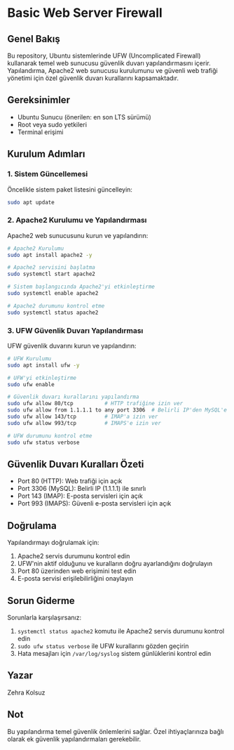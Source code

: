 # Basic Web Server Firewall

## Genel Bakış
Bu repository, Ubuntu sistemlerinde UFW (Uncomplicated Firewall) kullanarak temel web sunucusu güvenlik duvarı yapılandırmasını içerir. Yapılandırma, Apache2 web sunucusu kurulumunu ve güvenli web trafiği yönetimi için özel güvenlik duvarı kurallarını kapsamaktadır.

## Gereksinimler
- Ubuntu Sunucu (önerilen: en son LTS sürümü)
- Root veya sudo yetkileri
- Terminal erişimi

## Kurulum Adımları

### 1. Sistem Güncellemesi
Öncelikle sistem paket listesini güncelleyin:
```bash
sudo apt update
```

### 2. Apache2 Kurulumu ve Yapılandırması
Apache2 web sunucusunu kurun ve yapılandırın:
```bash
# Apache2 Kurulumu
sudo apt install apache2 -y

# Apache2 servisini başlatma
sudo systemctl start apache2

# Sistem başlangıcında Apache2'yi etkinleştirme
sudo systemctl enable apache2

# Apache2 durumunu kontrol etme
sudo systemctl status apache2
```

### 3. UFW Güvenlik Duvarı Yapılandırması
UFW güvenlik duvarını kurun ve yapılandırın:
```bash
# UFW Kurulumu
sudo apt install ufw -y

# UFW'yi etkinleştirme
sudo ufw enable

# Güvenlik duvarı kurallarını yapılandırma
sudo ufw allow 80/tcp          # HTTP trafiğine izin ver
sudo ufw allow from 1.1.1.1 to any port 3306  # Belirli IP'den MySQL'e izin ver
sudo ufw allow 143/tcp         # IMAP'a izin ver
sudo ufw allow 993/tcp         # IMAPS'e izin ver

# UFW durumunu kontrol etme
sudo ufw status verbose
```

## Güvenlik Duvarı Kuralları Özeti
- Port 80 (HTTP): Web trafiği için açık
- Port 3306 (MySQL): Belirli IP (1.1.1.1) ile sınırlı
- Port 143 (IMAP): E-posta servisleri için açık
- Port 993 (IMAPS): Güvenli e-posta servisleri için açık

## Doğrulama
Yapılandırmayı doğrulamak için:
1. Apache2 servis durumunu kontrol edin
2. UFW'nin aktif olduğunu ve kuralların doğru ayarlandığını doğrulayın
3. Port 80 üzerinden web erişimini test edin
4. E-posta servisi erişilebilirliğini onaylayın

## Sorun Giderme
Sorunlarla karşılaşırsanız:
1. `systemctl status apache2` komutu ile Apache2 servis durumunu kontrol edin
2. `sudo ufw status verbose` ile UFW kurallarını gözden geçirin
3. Hata mesajları için `/var/log/syslog` sistem günlüklerini kontrol edin

## Yazar
Zehra Kolsuz

## Not
Bu yapılandırma temel güvenlik önlemlerini sağlar. Özel ihtiyaçlarınıza bağlı olarak ek güvenlik yapılandırmaları gerekebilir.
